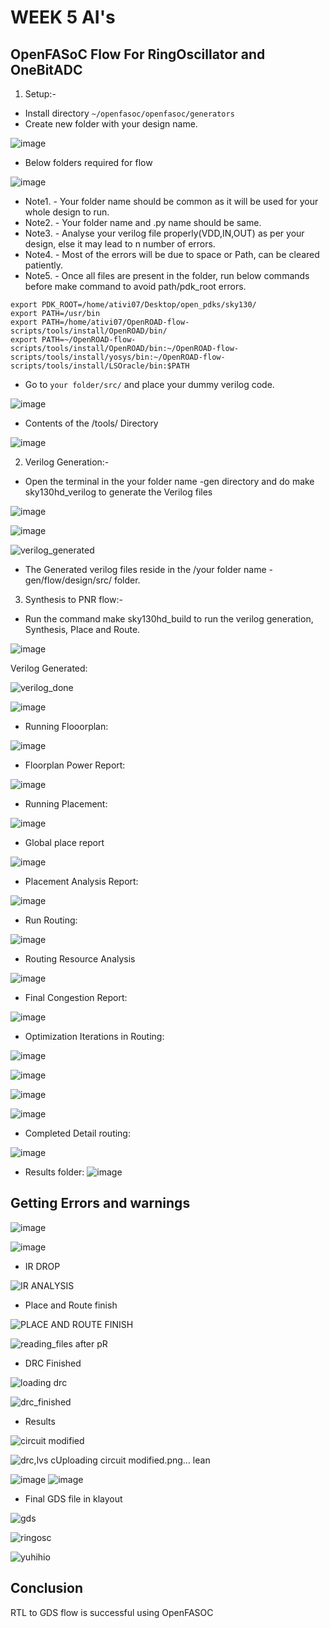 # WEEK 5 AI's

## OpenFASoC Flow For RingOscillator and OneBitADC

1. Setup:- 
- Install directory ```~/openfasoc/openfasoc/generators```
- Create new folder with your design name.

![image](https://user-images.githubusercontent.com/68071764/226056226-a266d1c4-0c95-4c45-8f23-61ebbfb29357.png)

- Below folders required for flow

![image](https://user-images.githubusercontent.com/68071764/226056439-4b048689-910f-45ca-9953-3b6a0a6f2688.png)

- Note1. - Your folder name should be common as it will be used for your whole design to run.
- Note2. - Your folder name and .py name should be same.
- Note3. - Analyse your verilog file properly(VDD,IN,OUT) as per your design, else it may lead to n number of errors.
- Note4. - Most of the errors will be due to space or Path, can be cleared patiently.
- Note5. - Once all files are present in the folder, run below commands before make command to avoid path/pdk_root errors.

```
export PDK_ROOT=/home/ativi07/Desktop/open_pdks/sky130/
export PATH=/usr/bin
export PATH=/home/ativi07/OpenROAD-flow-scripts/tools/install/OpenROAD/bin/
export PATH=~/OpenROAD-flow-scripts/tools/install/OpenROAD/bin:~/OpenROAD-flow-scripts/tools/install/yosys/bin:~/OpenROAD-flow-scripts/tools/install/LSOracle/bin:$PATH
```

- Go to ```your folder/src/``` and place your dummy verilog code.

![image](https://user-images.githubusercontent.com/68071764/226057757-51d38a3c-af00-4989-a21c-6b34ce1a8ea6.png)

- Contents of the /tools/ Directory

![image](https://user-images.githubusercontent.com/68071764/226057906-15041a06-f995-4f2d-b551-5e928a23c687.png)

2. Verilog Generation:-

- Open the terminal in the your folder name -gen directory and do make sky130hd_verilog to generate the Verilog files

![image](https://user-images.githubusercontent.com/68071764/226058221-cccd2789-031f-41b5-9577-7c610703a602.png)

![image](https://user-images.githubusercontent.com/68071764/226058423-f17005ad-64e9-45ff-8d9b-3d6ffe2d8e7c.png)

![verilog_generated](https://user-images.githubusercontent.com/68071764/226058498-a50f01cd-fcfd-4bea-b1e0-fa3a15d8719f.png)


- The Generated verilog files reside in the /your folder name -gen/flow/design/src/ folder.

3.  Synthesis to PNR flow:- 

- Run the command make sky130hd_build to run the verilog generation, Synthesis, Place and Route.

![image](https://user-images.githubusercontent.com/68071764/226058832-acba6002-be87-4fc1-b6d7-13ec512f800b.png)

Verilog Generated:

![verilog_done](https://user-images.githubusercontent.com/68071764/226059211-ab58f234-5d60-4e45-9413-e98dcbfb6066.png)

![image](https://user-images.githubusercontent.com/68071764/226059087-44a8b325-3fbe-4951-b1fd-0ef634f1ee3a.png)

- Running Flooorplan:

![image](https://user-images.githubusercontent.com/68071764/226059575-626b7c87-9f40-45de-af5f-211f0ba90ab9.png)

- Floorplan Power Report:

![image](https://user-images.githubusercontent.com/68071764/226059644-6a6e88df-be34-4c66-9d65-f080ec5fe27c.png)

- Running Placement:

![image](https://user-images.githubusercontent.com/68071764/226059872-d1c3e6ab-7621-4494-9f04-927740f730ad.png)

- Global place report

![image](https://user-images.githubusercontent.com/68071764/226059972-5c103e9c-440d-4a62-b385-b40276146106.png)

- Placement Analysis Report:

![image](https://user-images.githubusercontent.com/68071764/226060014-d54ec642-8364-421d-80ae-bed5ddb4ef4e.png)

- Run Routing: 

![image](https://user-images.githubusercontent.com/68071764/226060135-ca4b2a9c-1a49-48f1-9228-17cf12321ce5.png)

- Routing Resource Analysis

![image](https://user-images.githubusercontent.com/68071764/226060226-dd43f11d-99ed-4b27-8b4b-38a9bd2f7b94.png)

- Final Congestion Report:

![image](https://user-images.githubusercontent.com/68071764/226060306-b95c4730-af01-41dd-aa6d-59390c5a2068.png)

- Optimization Iterations in Routing:

![image](https://user-images.githubusercontent.com/68071764/226060395-16f79ece-21ec-4546-a3e3-1e7149a0611c.png)

![image](https://user-images.githubusercontent.com/68071764/226060510-2b0bfd7f-8e92-47e2-bbab-70aa810d8219.png)

![image](https://user-images.githubusercontent.com/68071764/226060555-201a2545-60b3-4109-8898-7020c6118a8b.png)


![image](https://user-images.githubusercontent.com/68071764/226060650-ee251ca1-0db6-4988-9d61-286066485581.png)

- Completed Detail routing:

![image](https://user-images.githubusercontent.com/68071764/226060714-15f102ea-7231-46b1-9704-a0b57082e4ff.png)

- Results folder:
![image](https://user-images.githubusercontent.com/68071764/226061019-2a964689-1308-4ecb-ba1c-2092ea14a8c4.png)

## Getting Errors and warnings

![image](https://user-images.githubusercontent.com/68071764/226060879-ae4b759e-a894-4cc7-acc6-f391741db275.png)

![image](https://user-images.githubusercontent.com/68071764/226060918-cea7067a-acfc-42de-81c4-fdffcddcdc80.png)

- IR DROP

![IR ANALYSIS](https://user-images.githubusercontent.com/68071764/227596443-8fa3662e-bdb0-42f3-8efd-7eecff693c6c.png)

- Place and Route finish

![PLACE AND ROUTE FINISH](https://user-images.githubusercontent.com/68071764/227596571-542ce1f1-dcb5-4f40-b1a6-e6f0f1363785.png)

![reading_files after pR](https://user-images.githubusercontent.com/68071764/227596662-543ac8de-d05e-42dc-aec2-516b0020c609.png)

- DRC Finished

![loading drc](https://user-images.githubusercontent.com/68071764/227596773-76e5bf01-f8c3-47a2-8914-8fdd35b6d8b1.png)

![drc_finished](https://user-images.githubusercontent.com/68071764/227596828-86f639e2-2baa-455a-bfb5-14cdf79d5272.png)

- Results

![circuit modified](https://user-images.githubusercontent.com/68071764/227597053-7a16610a-23ee-4543-826b-22477406e82b.png)

![drc,lvs c![Uploading circuit modified.png…]()
lean](https://user-images.githubusercontent.com/68071764/227596959-822477aa-d22a-4c65-a56a-3e283d3697b2.png)

![image](https://user-images.githubusercontent.com/68071764/227597355-9c04d38c-5f48-41ba-94b1-5245d38df68e.png)
![image](https://user-images.githubusercontent.com/68071764/227598429-c39637c6-fef7-49f2-a900-be22e1d58d01.png)


- Final GDS file in klayout

![gds](https://user-images.githubusercontent.com/68071764/227903205-162d3feb-68ca-4a71-9f08-2f1282ba45c6.png)

![ringosc](https://user-images.githubusercontent.com/68071764/227903236-896ae37e-bc93-41ac-b72e-5e1fe75b3649.png)

![yuhihio](https://user-images.githubusercontent.com/68071764/227903979-3ff2de9d-5f19-4b7d-814e-cca53cc3da47.png)


## Conclusion
RTL to GDS flow is successful using OpenFASOC





